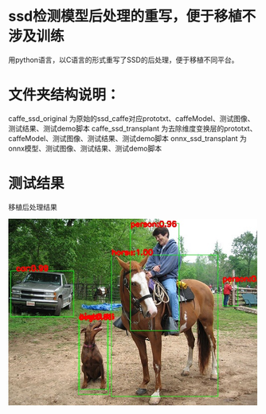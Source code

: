 # ssd检测模型后处理的重写，便于移植不涉及训练
用python语言，以C语言的形式重写了SSD的后处理，便于移植不同平台。

# 文件夹结构说明：
 caffe_ssd_original    为原始的ssd_caffe对应prototxt、caffeModel、测试图像、测试结果、测试demo脚本
 caffe_ssd_transplant  为去除维度变换层的prototxt、caffeModel、测试图像、测试结果、测试demo脚本
 onnx_ssd_transplant   为onnx模型、测试图像、测试结果、测试demo脚本
  

# 测试结果
移植后处理结果

![image](https://github.com/cqu20160901/ssd_caffe/blob/master/test_result.jpg)
